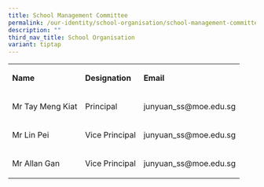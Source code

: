 ```yaml
---
title: School Management Committee
permalink: /our-identity/school-organisation/school-management-committee/
description: ""
third_nav_title: School Organisation
variant: tiptap
---
```

<table style="minWidth: 75px">
<colgroup>
<col>
<col>
<col>
</colgroup>
<tbody>
<tr>
<td rowspan="1" colspan="1">
<p><strong>Name</strong>
</p>
</td>
<td rowspan="1" colspan="1">
<p><strong>Designation</strong>
</p>
</td>
<td rowspan="1" colspan="1">
<p><strong>Email</strong>
</p>
</td>
</tr>
<tr>
<td rowspan="1" colspan="1">
<p>Mr Tay Meng Kiat</p>
</td>
<td rowspan="1" colspan="1">
<p>Principal</p>
</td>
<td rowspan="1" colspan="1">
<p>junyuan_ss@moe.edu.sg</p>
</td>
</tr>
<tr>
<td rowspan="1" colspan="1">
<p>Mr Lin Pei</p>
</td>
<td rowspan="1" colspan="1">
<p>Vice Principal</p>
</td>
<td rowspan="1" colspan="1">
<p>junyuan_ss@moe.edu.sg</p>
</td>
</tr>
<tr>
<td rowspan="1" colspan="1">
<p>Mr Allan Gan</p>
</td>
<td rowspan="1" colspan="1">
<p>Vice Principal</p>
</td>
<td rowspan="1" colspan="1">
<p>junyuan_ss@moe.edu.sg</p>
</td>
</tr>
</tbody>
</table>
<p></p>